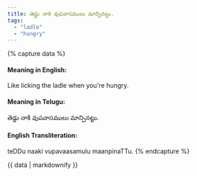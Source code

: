 ```yaml
---
title: తెడ్డు నాకి వుపవాసములు మాన్పినట్టు.
tags:
  - "ladle"
  - "hungry"
---
```


{% capture data %}
#### Meaning in English:
Like licking the ladle when you're hungry.

#### Meaning in Telugu:
తెడ్డు నాకి వుపవాసములు మాన్పినట్టు.

#### English Transliteration:
teDDu naaki vupavaasamulu maanpinaTTu.
{% endcapture %}

{{ data | markdownify }}

